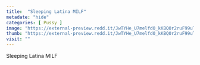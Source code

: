 ```yaml
---
title:  "Sleeping Latina MILF"
metadate: "hide"
categories: [ Pussy ]
image: "https://external-preview.redd.it/JwTYHe_U7melfd0_kKBQ0r2ruF99uTui9YOZtVH8i1Q.jpg?auto=webp&s=5b3b26c2a1601ef99eb39b8fd804aa91f4365aba"
thumb: "https://external-preview.redd.it/JwTYHe_U7melfd0_kKBQ0r2ruF99uTui9YOZtVH8i1Q.jpg?width=960&crop=smart&auto=webp&s=0914bed5bba83e7f09589d27a30b4a99fd274f84"
visit: ""
---
```

Sleeping Latina MILF
